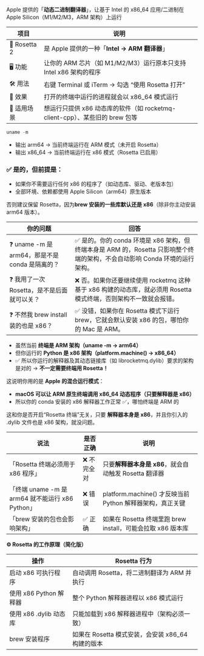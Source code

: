 Apple 提供的「**动态二进制翻译器**」，让基于 Intel 的 x86_64 应用/二进制在 Apple Silicon（M1/M2/M3，ARM 架构）上运行

| **项目** | **说明** |
| --- | --- |
| 🧠 Rosetta 2 | 是 Apple 提供的一种「**Intel → ARM 翻译器**」 |
| 🖥️ 功能 | 让你的 ARM 芯片（如 M1/M2/M3）运行原本只支持 Intel x86 架构的程序 |
| 🛠️ 用法 | 右键 Terminal 或 iTerm → 勾选 “使用 Rosetta 打开” |
| 🧪 效果 | 打开的终端中运行的进程就会以 x86_64 模式运行 |
| 🧨 适用场景 | 想运行只提供 x86 动态库的软件（如 rocketmq-client-cpp）、某些旧的 brew 包等 |

```jsx
uname -m
```

- 输出 arm64 → 当前终端运行在 ARM 模式（未开启 Rosetta）
- 输出 x86_64 → 当前终端运行在 x86 模式（Rosetta 已启用）

### **✅ 是的，但前提是：**

- 如果你不需要运行任何 x86 的程序了（如动态库、驱动、老版本包）
- 全部环境、依赖都使用 Apple Silicon（arm64）原生版本

否则建议保留 Rosetta，因为**brew 安装的一些库默认还是 x86**（除非你主动安装 arm64 版本）。

| **你的问题** | **回答** |
| --- | --- |
| ❓ uname -m 是 arm64，那是不是 conda 是隔离的？ | ✅ 是的。你的 conda 环境是 x86 架构，但终端本身是 ARM 的，Rosetta 只影响整个终端的架构，不会自动影响 Conda 环境的运行架构。 |
| ❓ 我用了一次 Rosetta，是不是后面就可以关？ | ❌ 否。如果你还要继续使用 rocketmq 这种基于 x86 构建的动态库，就必须用 Rosetta 模式终端，否则架构不一致就会报错。 |
| ❓ 不然我 brew install 装的也是 x86？ | ✅ 没错，如果你在 Rosetta 模式下运行 brew，它就会默认安装 x86 的包，哪怕你的 Mac 是 ARM。 |

- 虽然当前 **终端是 ARM 架构（uname -m → arm64）**
- 但你运行的 **Python 是 x86 架构（platform.machine() → x86_64）**
- ✅ 所以你运行的解释器及其动态链接库（如 librocketmq.dylib）要求的架构是对的 → **不一定需要终端用 Rosetta！**

这说明你用的是 **Apple 的混合运行模式**：

- **macOS 可以让 ARM 原生终端调用 x86_64 动态程序（只要解释器是 x86）**
- 所以你的 conda 安装的 x86 解释器工作正常 ✅，哪怕终端是 ARM 的

这和你是否开启“Rosetta 终端”无关，只要 **解释器本身是 x86**，并且你引入的 .dylib 文件也是 x86 架构，就没问题。

| **说法** | **是否正确** | **说明** |
| --- | --- | --- |
| 「Rosetta 终端必须用于 x86 程序」 | ❌ 不完全对 | 只要**解释器本身是 x86**，就会自动触发 Rosetta 翻译器 |
| 「终端 uname -m 是 arm64 就不能运行 x86 Python」 | ❌ 错误 | platform.machine() 才反映当前 Python 解释器架构，真正关键 |
| 「brew 安装的包也会影响架构」 | ✅ 正确 | 如果在 Rosetta 终端里跑 brew install，可能会拉取 x86 版本库 |

**⚙️ Rosetta 的工作原理（简化版）**

| **操作** | **Rosetta 行为** |
| --- | --- |
| 启动 x86 可执行程序 | 自动调用 Rosetta，将二进制翻译为 ARM 并执行 |
| 使用 x86 Python 解释器 | 整个 Python 解释器进程以 x86 模式运行 |
| 使用 x86 .dylib 动态库 | 只能加载到 x86 解释器进程中（架构必须一致） |
| brew 安装程序 | 如果在 Rosetta 模式安装，会安装 x86_64 构建的版本 |